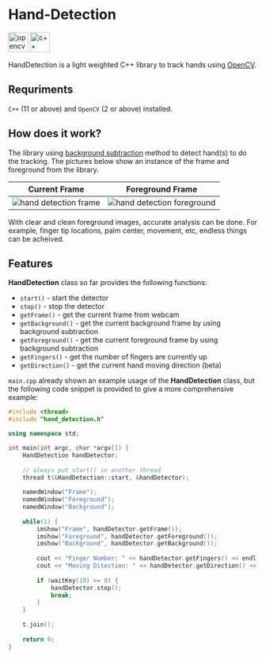 # Hand-Detection

<img alt="opencv" src="https://qph.fs.quoracdn.net/main-qimg-748316a749bdb46f5cdbe02e976e5500" height="40"> <img alt="c++" src="https://raw.githubusercontent.com/isocpp/logos/master/cpp_logo.png" height="40">

HandDetection is a light weighted C++ library to track hands using [OpenCV](https://opencv.org/).

## Requriments

`C++` (11 or above) and `OpenCV` (2 or above) installed.

## How does it work?

The library using [background subtraction](https://docs.opencv.org/3.2.0/d1/dc5/tutorial_background_subtraction.html) method to detect hand(s) to do the tracking. The pictures below show an instance of the frame and foreground from the library.

Current Frame                                             |Foreground Frame
:--------------------------------------------------------:|:-------------------------------------------------------------:
![hand detection frame](https://i.imgur.com/TsJ9fsR.jpg)  |  ![hand detection foreground](https://i.imgur.com/BwoV6Oe.jpg)

With clear and clean foreground images, accurate analysis can be done. For example, finger tip locations, palm center, movement, etc, endless things can be acheived.

## Features

**HandDetection** class so far provides the following functions:

- `start()` - start the detector
- `stop()` - stop the detector
- `getFrame()` - get the current frame from webcam
- `getBackground()` - get the current background frame by using background subtraction
- `getForeground()` - get the current foreground frame by using background subtraction
- `getFingers()` - get the number of fingers are currently up
- `getDirection()` - get the current hand moving direction (beta)

`main.cpp` already shown an example usage of the **HandDetection** class, but the following code snippet is provided to give a more comprehensive example:

``` C++
#include <thread>
#include "hand_detection.h"

using namespace std;

int main(int argc, char *argv[]) {
    HandDetection handDetector;
    
    // always put start() in another thread
    thread t(&HandDetection::start, &handDetector);
    
    namedWindow("Frame");
    namedWindow("Foreground");
    namedWindow("Background");
    
    while(1) {
        imshow("Frame", handDetector.getFrame());
        imshow("Foreground", handDetector.getForeground());
        imshow("Background", handDetector.getBackground());
        
        cout << "Finger Number: " << handDetector.getFingers() << endl;
        cout << "Moving Ditection: " << handDetector.getDirection() << endl;
        
        if (waitKey(10) >= 0) {
            handDetector.stop();
            break;
        }
    }
    
    t.join();
    
    return 0;
}
```
